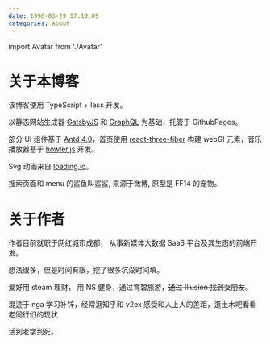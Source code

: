 ```yaml
---
date: 1996-03-29 17:10:09
categories: about
---
```


import Avatar from './Avatar'

<Avatar />

# 关于本博客

该博客使用 TypeScript + less 开发。

以静态网站生成器 [GatsbyJS](https://gatsbyjs.org/) 和 [GraphQL](https://graphql.org/) 为基础，托管于 GithubPages。

部分 UI 组件基于 [Antd 4.0](https://ant.design/index-cn)，首页使用 [react-three-fiber](https://github.com/react-spring/react-three-fiber) 构建 webGl 元素，音乐播放器基于 [howler.js](https://howlerjs.com/) 开发。

Svg 动画来自 [loading.io](https://loading.io/)。

搜索页面和 menu 的鲨鱼叫鲨鲨, 来源于微博, 原型是 FF14 的宠物。

# 关于作者

作者目前就职于网红城市成都， 从事新媒体大数据 SaaS 平台及其生态的前端开发。

想法很多，但是时间有限，挖了很多坑没时间填。

爱好用 steam 理财， 用 NS 健身，通过育碧旅游，~~通过 Illusion 找到女朋友~~。

混迹于 nga 学习补锌，经常逛知乎和 v2ex 感受和人上人的差距，逛土木吧看看老同行们的现状

活到老学到死。
